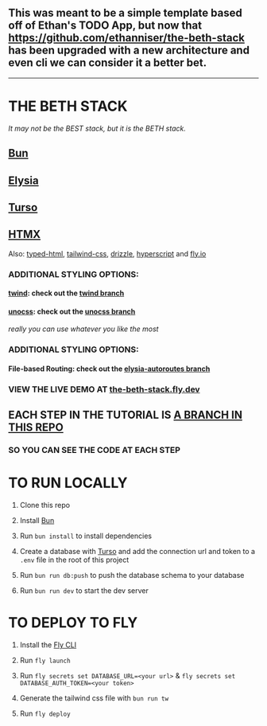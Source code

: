 ## This was meant to be a simple template based off of Ethan's TODO App, but now that https://github.com/ethanniser/the-beth-stack has been upgraded with a new architecture and even cli we can consider it a better bet.

<hr/>

# THE BETH STACK

_It may not be the BEST stack, but it is the BETH stack._

## [Bun](https://bun.sh/)

## [Elysia](https://elysiajs.com/)

## [Turso](https://turso.tech/)

## [HTMX](https://htmx.org/)

Also: [typed-html](https://github.com/nicojs/typed-html), [tailwind-css](https://tailwindcss.com/), [drizzle](https://orm.drizzle.team/), [hyperscript](https://hyperscript.org/) and [fly.io](https://fly.io/)

### ADDITIONAL STYLING OPTIONS:

#### [twind](https://twind.dev/): check out the [twind branch](https://github.com/ethanniser/the-beth-stack/tree/twind)

#### [unocss](https://unocss.dev/): check out the [unocss branch](https://github.com/ethanniser/the-beth-stack/tree/unocss)

_really you can use whatever you like the most_

### ADDITIONAL STYLING OPTIONS:

#### File-based Routing: check out the [elysia-autoroutes branch](https://github.com/ethanniser/the-beth-stack/tree/file-based-routing)

### VIEW THE LIVE DEMO AT [the-beth-stack.fly.dev](https://the-beth-stack.fly.dev/)

## EACH STEP IN THE TUTORIAL IS [A BRANCH IN THIS REPO](https://github.com/ethanniser/the-beth-stack/branches)

### SO YOU CAN SEE THE CODE AT EACH STEP

# TO RUN LOCALLY

1. Clone this repo

2. Install [Bun](https://bun.sh)

3. Run `bun install` to install dependencies

4. Create a database with [Turso](https://turso.tech) and add the connection url and token to a `.env` file in the root of this project

5. Run `bun run db:push` to push the database schema to your database

6. Run `bun run dev` to start the dev server

# TO DEPLOY TO FLY

1. Install the [Fly CLI](https://fly.io/docs/hands-on/install-flyctl/)

2. Run `fly launch`

3. Run `fly secrets set DATABASE_URL=<your url>` & `fly secrets set DATABASE_AUTH_TOKEN=<your token>`

4. Generate the tailwind css file with `bun run tw`

5. Run `fly deploy`
